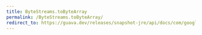 ```yaml
---
title: ByteStreams.toByteArray
permalink: /ByteStreams.toByteArray/
redirect_to: https://guava.dev/releases/snapshot-jre/api/docs/com/google/common/io/ByteStreams.html#toByteArray-java.io.InputStream-
---
```

